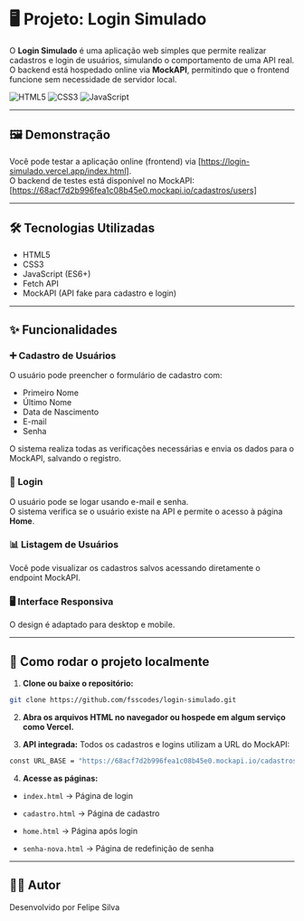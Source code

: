 # 🖥️ Projeto: Login Simulado

O **Login Simulado** é uma aplicação web simples que permite realizar cadastros e login de usuários, simulando o comportamento de uma API real.  
O backend está hospedado online via **MockAPI**, permitindo que o frontend funcione sem necessidade de servidor local.

![HTML5](https://img.shields.io/badge/html5-%23E34F26.svg?style=for-the-badge&logo=html5&logoColor=white)
![CSS3](https://img.shields.io/badge/css3-%231572B6.svg?style=for-the-badge&logo=css3&logoColor=white)
![JavaScript](https://img.shields.io/badge/javascript-%23323330.svg?style=for-the-badge&logo=javascript&logoColor=%23F7DF1E)

---

## 🖼️ Demonstração

Você pode testar a aplicação online (frontend) via [https://login-simulado.vercel.app/index.html].  
O backend de testes está disponível no MockAPI: [https://68acf7d2b996fea1c08b45e0.mockapi.io/cadastros/users]

---

## 🛠️ Tecnologias Utilizadas

- HTML5  
- CSS3  
- JavaScript (ES6+)  
- Fetch API  
- MockAPI (API fake para cadastro e login)

---

## ✨ Funcionalidades

### ➕ Cadastro de Usuários
O usuário pode preencher o formulário de cadastro com:  
- Primeiro Nome  
- Último Nome  
- Data de Nascimento  
- E-mail  
- Senha  

O sistema realiza todas as verificações necessárias e envia os dados para o MockAPI, salvando o registro.

### 🔑 Login
O usuário pode se logar usando e-mail e senha.  
O sistema verifica se o usuário existe na API e permite o acesso à página **Home**.

### 📊 Listagem de Usuários
Você pode visualizar os cadastros salvos acessando diretamente o endpoint MockAPI.

### 🖥️ Interface Responsiva
O design é adaptado para desktop e mobile.

---

## 📄 Como rodar o projeto localmente

1. **Clone ou baixe o repositório:**

```bash
git clone https://github.com/fsscodes/login-simulado.git
```
2. **Abra os arquivos HTML no navegador ou hospede em algum serviço como Vercel.**

3. **API integrada:**
Todos os cadastros e logins utilizam a URL do MockAPI:

```bash
const URL_BASE = "https://68acf7d2b996fea1c08b45e0.mockapi.io/cadastros/users";
```

4. **Acesse as páginas:**

- `index.html` → Página de login

- `cadastro.html` → Página de cadastro

- `home.html` → Página após login

- `senha-nova.html` → Página de redefinição de senha

---

## 👨‍💻 Autor

Desenvolvido por Felipe Silva
